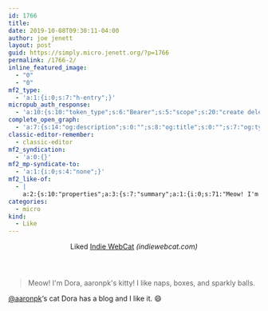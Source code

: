```yaml
---
id: 1766
title: 
date: 2019-10-08T09:30:11-04:00
author: joe jenett
layout: post
guid: https://simply.micro.jenett.org/?p=1766
permalink: /1766-2/
inline_featured_image:
  - "0"
  - "0"
mf2_type:
  - 'a:1:{i:0;s:7:"h-entry";}'
micropub_auth_response:
  - 'a:10:{s:10:"token_type";s:6:"Bearer";s:5:"scope";s:20:"create delete update";s:2:"me";s:32:"https://simply.micro.jenett.org/";s:9:"issued_by";s:59:"https://simply.micro.jenett.org/wp-json/indieauth/1.0/token";s:9:"client_id";s:20:"https://omnibear.com";s:11:"client_name";s:8:"Omnibear";s:11:"client_icon";s:29:"https://omnibear.com/logo.svg";s:9:"issued_at";i:1568130348;s:4:"user";i:1;s:13:"last_accessed";i:1570541183;}'
complete_open_graph:
  - 'a:7:{s:14:"og:description";s:0:"";s:8:"og:title";s:0:"";s:7:"og:type";s:0:"";s:12:"twitter:card";s:7:"summary";s:15:"twitter:creator";s:0:"";s:19:"twitter:description";s:0:"";s:8:"og:image";s:0:"";}'
classic-editor-remember:
  - classic-editor
mf2_syndication:
  - 'a:0:{}'
mf2_mp-syndicate-to:
  - 'a:1:{i:0;s:4:"none";}'
mf2_like-of:
  - |
    a:2:{s:10:"properties";a:3:{s:7:"summary";a:1:{i:0;s:71:"Meow! I'm Dora, aaronpk's kitty! I like naps, boxes, and sparkly balls.";}s:4:"name";a:1:{i:0;s:12:"Indie WebCat";}s:3:"url";a:1:{i:0;s:24:"https://indiewebcat.com/";}}s:4:"type";s:4:"cite";}
categories:
  - micro
kind:
  - Like
---
```

<div class="entry-reaction"><section class="response u-like-of h-cite"><header><span class="kind-display-text">Liked</span> <a href="https://indiewebcat.com/" class="p-name u-url">Indie WebCat</a> <em>(<span class="p-publication">indiewebcat.com</span>)</em></header>
<blockquote class="e-summary">Meow! I'm Dora, aaronpk's kitty! I like naps, boxes, and sparkly balls.</blockquote></section></div>
<div class="entry-content e-content" itemprop="description articleBody">
<p><a title="aaronpk" href="https://micro.blog/aaronpk">@aaronpk</a>‘s cat Dora has a blog and I like it. 😄</p></div>